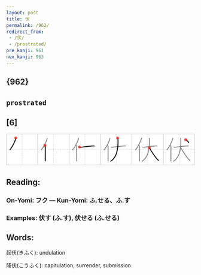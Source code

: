 ```yaml
---
layout: post
title: 伏
permalink: /962/
redirect_from:
 - /伏/
 - /prostrated/
pre_kanji: 961
nex_kanji: 963
---
```


## {962}

## `prostrated`

## [6]

<div class="stroke"><img src="../images/E4BC8F.png" /></div>

## Reading:

### On-Yomi: フク &mdash; Kun-Yomi: ふ.せる、ふ.す

### Examples: 伏す (ふ.す), 伏せる (ふ.せる)

## Words:

起伏(きふく): undulation

降伏(こうふく): capitulation, surrender, submission
